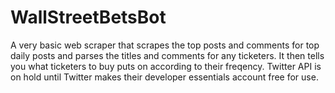 # WallStreetBetsBot
A very basic web scraper that scrapes the top posts and comments for top daily posts and parses the titles and comments for any ticketers. It then tells you what ticketers to buy puts on according to their freqency. Twitter API is on hold until Twitter makes their developer essentials account free for use.
